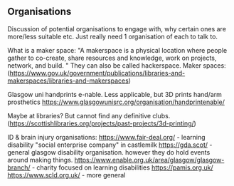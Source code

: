 ## Organisations
Discussion of potential organisations to engage with, why certain ones are more/less suitable etc. 
Just really need 1 organisation of each to talk to.

What is a maker space: 
"A makerspace is a physical location where people gather to co-create, share resources and knowledge, work on projects, network, and build. "
They can also be called hackerspace.
Maker spaces: (https://www.gov.uk/government/publications/libraries-and-makerspaces/libraries-and-makerspaces) 

Glasgow uni handprints e-nable. Less applicable, but 3D prints hand/arm prosthetics https://www.glasgowunisrc.org/organisation/handprintenable/

Maybe at libraries? But cannot find any definitive clubs. (https://scottishlibraries.org/projects/past-projects/3d-printing/)

ID & brain injury organisations:
https://www.fair-deal.org/ - learning disability "social enterprise company" in castlemilk
https://gda.scot/ - general glasgow disability organisation. however they do hold events around making things. 
https://www.enable.org.uk/area/glasgow/glasgow-branch/ - charity focused on learning disabilities 
https://pamis.org.uk/
https://www.scld.org.uk/ - more general


